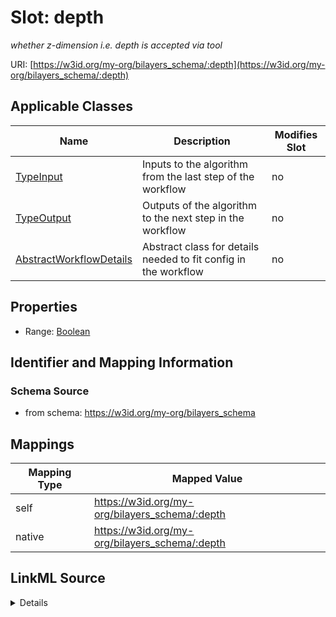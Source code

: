

# Slot: depth


_whether z-dimension i.e. depth is accepted via tool_





URI: [https://w3id.org/my-org/bilayers_schema/:depth](https://w3id.org/my-org/bilayers_schema/:depth)



<!-- no inheritance hierarchy -->





## Applicable Classes

| Name | Description | Modifies Slot |
| --- | --- | --- |
| [TypeInput](TypeInput.md) | Inputs to the algorithm from the last step of the workflow |  no  |
| [TypeOutput](TypeOutput.md) | Outputs of the algorithm to the next step in the workflow |  no  |
| [AbstractWorkflowDetails](AbstractWorkflowDetails.md) | Abstract class for details needed to fit config in the workflow |  no  |







## Properties

* Range: [Boolean](Boolean.md)





## Identifier and Mapping Information







### Schema Source


* from schema: https://w3id.org/my-org/bilayers_schema




## Mappings

| Mapping Type | Mapped Value |
| ---  | ---  |
| self | https://w3id.org/my-org/bilayers_schema/:depth |
| native | https://w3id.org/my-org/bilayers_schema/:depth |




## LinkML Source

<details>
```yaml
name: depth
description: whether z-dimension i.e. depth is accepted via tool
from_schema: https://w3id.org/my-org/bilayers_schema
rank: 1000
alias: depth
domain_of:
- AbstractWorkflowDetails
range: boolean

```
</details>